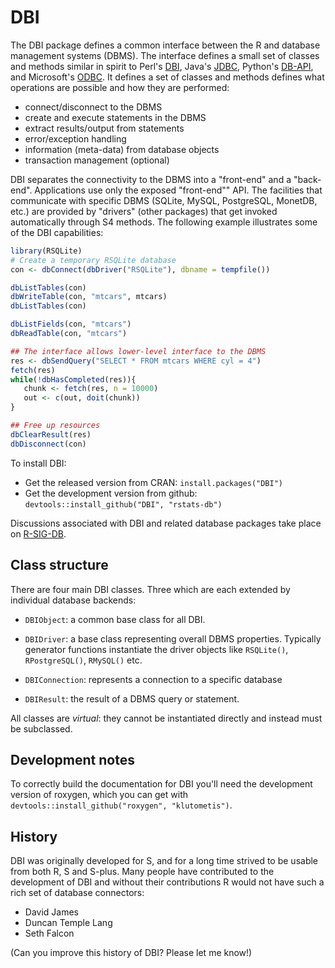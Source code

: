 # DBI

The DBI package defines a common interface between the R and database management systems (DBMS).  The interface defines a small set of classes and methods similar in spirit to Perl's [DBI](http://dbi.perl.org/), Java's [JDBC](http://www.oracle.com/technetwork/java/javase/jdbc/index.html), Python's [DB-API](http://www.python.org/dev/peps/pep-0249/), and Microsoft's [ODBC]((http://en.wikipedia.org/wiki/ODBC)). It defines a set of classes and methods defines what operations are possible and how they are performed:  

* connect/disconnect to the DBMS
* create and execute statements in the DBMS
* extract results/output from statements
* error/exception handling
* information (meta-data) from database objects
* transaction management (optional)

DBI separates the connectivity to the DBMS into a "front-end" and a "back-end".  Applications use only the exposed "front-end"" API.  The facilities that communicate with specific DBMS (SQLite, MySQL, PostgreSQL, MonetDB, etc.) are provided by "drivers" (other packages) that get invoked automatically through S4 methods. The following example illustrates some of the DBI capabilities:

```R
library(RSQLite)
# Create a temporary RSQLite database
con <- dbConnect(dbDriver("RSQLite"), dbname = tempfile())

dbListTables(con)
dbWriteTable(con, "mtcars", mtcars)
dbListTables(con)

dbListFields(con, "mtcars")
dbReadTable(con, "mtcars")

## The interface allows lower-level interface to the DBMS
res <- dbSendQuery("SELECT * FROM mtcars WHERE cyl = 4")
fetch(res)
while(!dbHasCompleted(res)){
   chunk <- fetch(res, n = 10000)
   out <- c(out, doit(chunk))
}

## Free up resources
dbClearResult(res)
dbDisconnect(con)
```

To install DBI:

* Get the released version from CRAN: `install.packages("DBI")`
* Get the development version from github: `devtools::install_github("DBI", "rstats-db")`

Discussions associated with DBI and related database packages take place on [R-SIG-DB](https://stat.ethz.ch/mailman/listinfo/r-sig-db).

## Class structure

There are four main DBI classes. Three which are each extended by individual database backends:

* `DBIObject`: a common base class for all DBI.

* `DBIDriver`: a base class representing overall DBMS properties. 
  Typically generator functions instantiate the driver objects like `RSQLite()`,
  `RPostgreSQL()`, `RMySQL()` etc.

* `DBIConnection`: represents a connection to a specific database

* `DBIResult`: the result of a DBMS query or statement.  

All classes are _virtual_: they cannot be instantiated directly and instead must be subclassed.

## Development notes

To correctly build the documentation for DBI you'll need the development version of roxygen, which you can get with `devtools::install_github("roxygen", "klutometis")`.

## History

DBI was originally developed for S, and for a long time strived to be usable from both R, S and S-plus. Many people have contributed to the development of DBI and without their contributions R would not have such a rich set of database connectors:

* David James
* Duncan Temple Lang 
* Seth Falcon

(Can you improve this history of DBI? Please let me know!)
